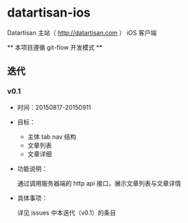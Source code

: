 # datartisan-ios

Datartisan 主站（ http://datartisan.com ） iOS 客户端

** 本项目遵循 git-flow 开发模式 **


## 迭代


### v0.1

- 时间：20150817-20150911

- 目标：
  - 主体 tab nav 结构
  - 文章列表
  - 文章详细

- 功能说明：

  通过调用服务器端的 http api 接口，展示文章列表与文章详情
  
- 具体事项：

  详见 issues 中本迭代（v0.1）的条目